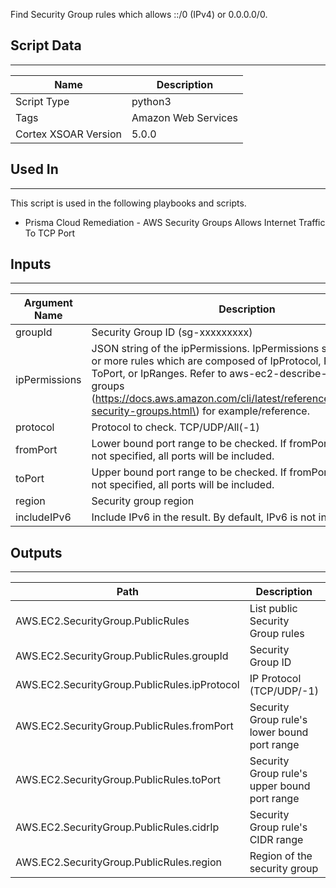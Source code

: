 Find Security Group rules which allows ::/0 (IPv4) or 0.0.0.0/0.

## Script Data

---

| **Name** | **Description** |
| --- | --- |
| Script Type | python3 |
| Tags | Amazon Web Services |
| Cortex XSOAR Version | 5.0.0 |

## Used In

---
This script is used in the following playbooks and scripts.

* Prisma Cloud Remediation - AWS Security Groups Allows Internet Traffic To TCP Port

## Inputs

---

| **Argument Name** | **Description** |
| --- | --- |
| groupId | Security Group ID \(sg-xxxxxxxxx\) |
| ipPermissions | JSON string of the ipPermissions. IpPermissions should have one or more rules which are composed of IpProtocol, FromPort, ToPort, or IpRanges. Refer to aws-ec2-describe-security-groups \(<https://docs.aws.amazon.com/cli/latest/reference/ec2/describe-security-groups.html\>) for example/reference. |
| protocol | Protocol to check. TCP/UDP/All\(-1\) |
| fromPort | Lower bound port range to be checked. If fromPort and toPort are not specified, all ports will be included. |
| toPort | Upper bound port range to be checked. If fromPort and toPort are not specified, all ports will be included. |
| region | Security group region |
| includeIPv6 | Include IPv6 in the result. By default, IPv6 is not included |

## Outputs

---

| **Path** | **Description** | **Type** |
| --- | --- | --- |
| AWS.EC2.SecurityGroup.PublicRules | List public Security Group rules | Unknown |
| AWS.EC2.SecurityGroup.PublicRules.groupId | Security Group ID | String |
| AWS.EC2.SecurityGroup.PublicRules.ipProtocol | IP Protocol \(TCP/UDP/-1\) | String |
| AWS.EC2.SecurityGroup.PublicRules.fromPort | Security Group rule's lower bound port range | Number |
| AWS.EC2.SecurityGroup.PublicRules.toPort | Security Group rule's upper bound port range | Number |
| AWS.EC2.SecurityGroup.PublicRules.cidrIp | Security Group rule's CIDR range | String |
| AWS.EC2.SecurityGroup.PublicRules.region | Region of the security group | String |
